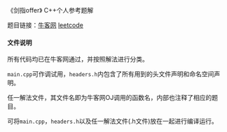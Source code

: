 《剑指offer》 C++个人参考题解

题目链接：[牛客网](https://www.nowcoder.com/ta/coding-interviews) [leetcode](https://leetcode-cn.com/problemset/lcof/)

#### 文件说明

所有代码均已在牛客网通过，并按照解法进行分类。

`main.cpp`可作调试用，`headers.h`内包含了所有用到的头文件声明和命名空间声明。

任一解法文件，其文件名即为牛客网OJ调用的函数名，内部也注释了相应的题目。

可将`main.cpp`，`headers.h`以及任一解法文件(.h文件)放在一起进行编译运行。
